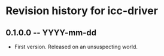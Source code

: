 # Revision history for icc-driver

## 0.1.0.0 -- YYYY-mm-dd

* First version. Released on an unsuspecting world.
